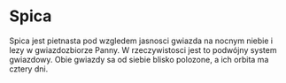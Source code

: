 # Spica

Spica jest pietnasta pod wzgledem jasnosci gwiazda na nocnym niebie i lezy w
gwiazdozbiorze Panny. W rzeczywistosci jest to podwójny system gwiazdowy. Obie
gwiazdy sa od siebie blisko polozone, a ich orbita ma cztery dni.
